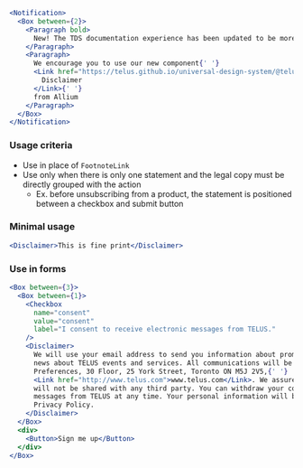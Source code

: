 ```jsx noeditor
<Notification>
  <Box between={2}>
    <Paragraph bold>
      New! The TDS documentation experience has been updated to be more performant!
    </Paragraph>
    <Paragraph>
      We encourage you to use our new component{' '}
      <Link href="https://telus.github.io/universal-design-system/@telus-uds/ds-allium/components/components/disclaimer">
        Disclaimer
      </Link>{' '}
      from Allium
    </Paragraph>
  </Box>
</Notification>
```

### Usage criteria

- Use in place of `FootnoteLink`
- Use only when there is only one statement and the legal copy must be directly grouped with the action
  - Ex. before unsubscribing from a product, the statement is positioned between a checkbox and submit button

### Minimal usage

```jsx
<Disclaimer>This is fine print</Disclaimer>
```

### Use in forms

```jsx
<Box between={3}>
  <Box between={1}>
    <Checkbox
      name="consent"
      value="consent"
      label="I consent to receive electronic messages from TELUS."
    />
    <Disclaimer>
      We will use your email address to send you information about promotions, special offers and
      news about TELUS events and services. All communications will be coming from TELUS, Marketing
      Preferences, 30 Floor, 25 York Street, Toronto ON M5J 2V5,{' '}
      <Link href="http://www.telus.com">www.telus.com</Link>. We assure you that your email address
      will not be shared with any third party. You can withdraw your consent to receive electronic
      messages from TELUS at any time. Your personal information will be used in accordance with our
      Privacy Policy.
    </Disclaimer>
  </Box>
  <div>
    <Button>Sign me up</Button>
  </div>
</Box>
```
